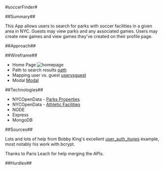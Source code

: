 #soccerFinder#

##Summary##

This App allows users to search for parks with soccer facilities in a given area in NYC. Guests may view parks and any associated games. Users may create new games and view games they've created on their profile page.

##Approach##



##Wireframe##
 
* Home Page
![homepage](http://i.imgur.com/Yg8Lt23.jpg)
* Path to search results
[path](http://imgur.com/9P1bu7H)
* Mapping user vs. guest
[uservsguest](http://imgur.com/4ohJXHZ)
* Modal 
[Modal](http://imgur.com/nflhVtu)

##Technologies##

* NYCOpenData - [Parks Properties](https://data.cityofnewyork.us/City-Government/Parks-Properties/rjaj-zgq7)
* NYCOpenData - [Athletic Facilities](https://data.cityofnewyork.us/City-Government/Athletic-Facilities/yann-8etk)
* NODE
* Express
* MongoDB

##Sources##

Lots and lots of help from Bobby King's excellent [user_auth_itunes](https://git.generalassemb.ly/wdi-nyc-60/user_auth_itunes) example, most notably his work with bcrypt.

Thanks to Paris Leach for help merging the APIs. 

##Hurdles##

